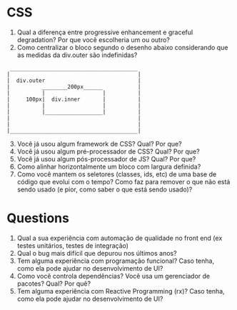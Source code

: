 
# CSS
1. Qual a diferença entre progressive enhancement e graceful degradation? Por que você escolheria um ou outro?
2. Como centralizar o bloco segundo o desenho abaixo considerando que as medidas da div.outer são indefinidas?
```
 ________________________________________
|                                        |
|  div.outer                             |
|          ________200px______           |
|          |                  |          |
|     100px|  div.inner       |          |
|          |                  |          |
|          |__________________|          |
|                                        |
|                                        |
|________________________________________|
```
3. Você já usou algum framework de CSS? Qual? Por que?
4. Você já usou algum pré-processador de CSS? Qual? Por que?
5. Você já usou algum pós-processador de JS? Qual? Por que?
6. Como alinhar horizontalmente um bloco com largura definida?
7. Como você mantem os seletores (classes, ids, etc) de uma base de código que evolui com o tempo? Como faz para remover o que não está sendo usado (e pior, como saber o que está sendo usado)?

# Questions
1. Qual a sua experiência com automação de qualidade no front end (ex testes unitários, testes de integração)
1. Qual o bug mais difícil que depurou nos últimos anos?
1. Tem alguma experiência com programação funcional? Caso tenha, como ela pode ajudar no desenvolvimento de UI?
1. Como você controla dependências? Você usa um gerenciador de pacotes? Qual? Por quê?
1. Tem alguma experiência com Reactive Programming (rx)? Caso tenha, como ela pode ajudar no desenvolvimento de UI?
